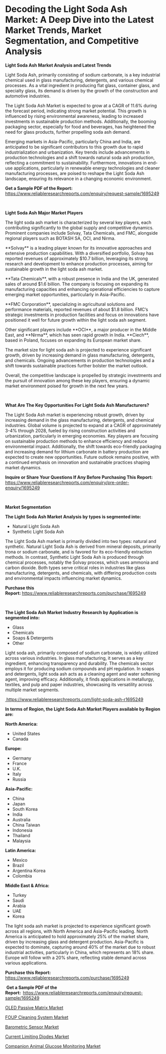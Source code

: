 <p><h1>Decoding the Light Soda Ash Market: A Deep Dive into the Latest Market Trends, Market Segmentation, and Competitive Analysis</h1></p><p><strong>Light Soda Ash Market Analysis and Latest Trends</strong></p>
<p><p>Light Soda Ash, primarily consisting of sodium carbonate, is a key industrial chemical used in glass manufacturing, detergents, and various chemical processes. As a vital ingredient in producing flat glass, container glass, and specialty glass, its demand is driven by the growth of the construction and automotive industries.</p><p>The Light Soda Ash Market is expected to grow at a CAGR of 11.6% during the forecast period, indicating strong market potential. This growth is influenced by rising environmental awareness, leading to increased investments in sustainable production methods. Additionally, the booming packaging sector, especially for food and beverages, has heightened the need for glass products, further propelling soda ash demand. </p><p>Emerging markets in Asia-Pacific, particularly China and India, are anticipated to be significant contributors to this growth due to rapid industrialization and urbanization. Key trends include advancements in production technologies and a shift towards natural soda ash production, reflecting a commitment to sustainability. Furthermore, innovations in end-use applications, particularly in renewable energy technologies and cleaner manufacturing processes, are poised to reshape the Light Soda Ash landscape, ensuring its relevance in a changing economic environment.</p></p>
<p><strong>Get a Sample PDF of the Report:&nbsp;</strong> <a href="https://www.reliableresearchreports.com/enquiry/request-sample/1695249?utm_campaign=2131&utm_medium=2&utm_source=Github&utm_content=ia&utm_term=31012025&utm_id=light-soda-ash">https://www.reliableresearchreports.com/enquiry/request-sample/1695249</a></p>
<p>&nbsp;</p>
<p><strong>Light Soda Ash Major Market Players</strong></p>
<p><p>The light soda ash market is characterized by several key players, each contributing significantly to the global supply and competitive dynamics. Prominent companies include Solvay, Tata Chemicals, and FMC, alongside regional players such as BOTASH SA, OCI, and Nirma.</p><p>**Solvay** is a leading player known for its innovative approaches and extensive production capabilities. With a diversified portfolio, Solvay has reported revenues of approximately $10.7 billion, leveraging its strong research and development to enhance production processes, aiming for sustainable growth in the light soda ash market.</p><p>**Tata Chemicals**, with a robust presence in India and the UK, generated sales of around $1.6 billion. The company is focusing on expanding its manufacturing capacities and enhancing operational efficiencies to capture emerging market opportunities, particularly in Asia-Pacific.</p><p>**FMC Corporation**, specializing in agricultural solutions and performance materials, reported revenues of about $1.8 billion. FMC’s strategic investments in production facilities and focus on innovations have positioned it well for future growth within the light soda ash segment.</p><p>Other significant players include **OCI**, a major producer in the Middle East, and **Nirma**, which has seen rapid growth in India. **Ciech**, based in Poland, focuses on expanding its European market share.</p><p>The market size for light soda ash is projected to experience significant growth, driven by increasing demand in glass manufacturing, detergents, and chemicals. Ongoing advancements in production technologies and a shift towards sustainable practices further bolster the market outlook.</p><p>Overall, the competitive landscape is propelled by strategic investments and the pursuit of innovation among these key players, ensuring a dynamic market environment poised for growth in the next few years.</p></p>
<p>&nbsp;</p>
<p><strong>What Are The Key Opportunities For Light Soda Ash Manufacturers?</strong></p>
<p><p>The Light Soda Ash market is experiencing robust growth, driven by increasing demand in the glass manufacturing, detergents, and chemical industries. Global volume is projected to expand at a CAGR of approximately 3-4% through 2028, fueled by rising construction activities and urbanization, particularly in emerging economies. Key players are focusing on sustainable production methods to enhance efficiency and reduce environmental impact. Additionally, the shift towards eco-friendly packaging and increasing demand for lithium carbonate in battery production are expected to create new opportunities. Future outlook remains positive, with a continued emphasis on innovation and sustainable practices shaping market dynamics.</p></p>
<p><strong>Inquire or Share Your Questions If Any Before Purchasing This Report:</strong> <a href="https://www.reliableresearchreports.com/enquiry/pre-order-enquiry/1695249?utm_campaign=2131&utm_medium=2&utm_source=Github&utm_content=ia&utm_term=31012025&utm_id=light-soda-ash">https://www.reliableresearchreports.com/enquiry/pre-order-enquiry/1695249</a></p>
<p>&nbsp;</p>
<p><strong>Market Segmentation</strong></p>
<p><strong>The Light Soda Ash Market Analysis by types is segmented into:</strong></p>
<p><ul><li>Natural Light Soda Ash</li><li>Synthetic Light Soda Ash</li></ul></p>
<p><p>The Light Soda Ash market is primarily divided into two types: natural and synthetic. Natural Light Soda Ash is derived from mineral deposits, primarily trona or sodium carbonate, and is favored for its eco-friendly extraction methods. In contrast, Synthetic Light Soda Ash is produced through chemical processes, notably the Solvay process, which uses ammonia and carbon dioxide. Both types serve critical roles in industries like glass manufacturing, detergents, and chemicals, with differing production costs and environmental impacts influencing market dynamics.</p></p>
<p><strong>Purchase this Report:&nbsp;</strong><a href="https://www.reliableresearchreports.com/purchase/1695249?utm_campaign=2131&utm_medium=2&utm_source=Github&utm_content=ia&utm_term=31012025&utm_id=light-soda-ash">https://www.reliableresearchreports.com/purchase/1695249</a></p>
<p>&nbsp;</p>
<p><strong>The Light Soda Ash Market Industry Research by Application is segmented into:</strong></p>
<p><ul><li>Glass</li><li>Chemicals</li><li>Soaps & Detergents</li><li>Other</li></ul></p>
<p><p>Light soda ash, primarily composed of sodium carbonate, is widely utilized across various industries. In glass manufacturing, it serves as a key ingredient, enhancing transparency and durability. The chemicals sector employs it for producing sodium compounds and pH regulation. In soaps and detergents, light soda ash acts as a cleaning agent and water softening agent, improving efficacy. Additionally, it finds applications in metallurgy, textiles, and pulp and paper industries, showcasing its versatility across multiple market segments.</p></p>
<p><a href="https://www.reliableresearchreports.com/light-soda-ash-r1695249?utm_campaign=2131&utm_medium=2&utm_source=Github&utm_content=ia&utm_term=31012025&utm_id=light-soda-ash">&nbsp;https://www.reliableresearchreports.com/light-soda-ash-r1695249</a></p>
<p><strong>In terms of Region, the Light Soda Ash Market Players available by Region are:</strong></p>
<p>
    <p> <strong> North America: </strong>
        <ul>
            <li>United States</li>
            <li>Canada</li>
        </ul>
        </p> 
    <p> <strong> Europe: </strong>
        <ul>
            <li>Germany</li>
            <li>France</li>
            <li>U.K.</li>
            <li>Italy</li>
            <li>Russia</li>
        </ul>
        </p> 
    <p> <strong> Asia-Pacific: </strong>
        <ul>
            <li>China</li>
            <li>Japan</li>
            <li>South Korea</li>
            <li>India</li>
            <li>Australia</li>
            <li>China Taiwan</li>
            <li>Indonesia</li>
            <li>Thailand</li>
            <li>Malaysia</li>
        </ul>
        </p> 
    <p> <strong> Latin America: </strong>
        <ul>
            <li>Mexico</li>
            <li>Brazil</li>
            <li>Argentina Korea</li>
            <li>Colombia</li>
        </ul>
        </p> 
    <p> <strong> Middle East & Africa: </strong>
        <ul>
            <li>Turkey</li>
            <li>Saudi</li>
            <li>Arabia</li>
            <li>UAE</li>
            <li>Korea</li>
        </ul>
    </p>
    </p>
<p><p>The light soda ash market is projected to experience significant growth across all regions, with North America and Asia-Pacific leading. North America is anticipated to hold approximately 25% of the market share, driven by increasing glass and detergent production. Asia-Pacific is expected to dominate, capturing around 40% of the market due to robust industrial activities, particularly in China, which represents an 18% share. Europe will follow with a 20% share, reflecting stable demand across various applications.</p></p>
<p><strong>Purchase this Report: </strong><a href="https://www.reliableresearchreports.com/purchase/1695249?utm_campaign=2131&utm_medium=2&utm_source=Github&utm_content=ia&utm_term=31012025&utm_id=light-soda-ash">https://www.reliableresearchreports.com/purchase/1695249</a></p>
<p>&nbsp;<strong>Get a Sample PDF of the Report:&nbsp;&nbsp;</strong><a href="https://www.reliableresearchreports.com/enquiry/request-sample/1695249?utm_campaign=2131&utm_medium=2&utm_source=Github&utm_content=ia&utm_term=31012025&utm_id=light-soda-ash">https://www.reliableresearchreports.com/enquiry/request-sample/1695249</a></p>
<p><strong></strong></p>
<p><p><a href="https://www.linkedin.com/pulse/market-analysis-oled-passive-matrix-markets-125-cagr-zwjje?utm_campaign=2131&utm_medium=2&utm_source=Github&utm_content=ia&utm_term=31012025&utm_id=light-soda-ash">OLED Passive Matrix Market</a></p><p><a href="https://www.linkedin.com/pulse/future-foup-cleaning-system-market-trends-revenue-forecast-twe6f?utm_campaign=2131&utm_medium=2&utm_source=Github&utm_content=ia&utm_term=31012025&utm_id=light-soda-ash">FOUP Cleaning System Market</a></p><p><a href="https://www.linkedin.com/pulse/global-barometric-sensor-market-insights-growth-pricing-trends-v0w1f?utm_campaign=2131&utm_medium=2&utm_source=Github&utm_content=ia&utm_term=31012025&utm_id=light-soda-ash">Barometric Sensor Market</a></p><p><a href="https://www.linkedin.com/pulse/opportunities-challenges-current-limiting-diodes-market-zhadf?utm_campaign=2131&utm_medium=2&utm_source=Github&utm_content=ia&utm_term=31012025&utm_id=light-soda-ash">Current Limiting Diodes Market</a></p><p><a href="https://www.linkedin.com/pulse/companion-animal-glucose-monitoring-market-report-financial-lnjke?utm_campaign=2131&utm_medium=2&utm_source=Github&utm_content=ia&utm_term=31012025&utm_id=light-soda-ash">Companion Animal Glucose Monitoring Market</a></p></p>